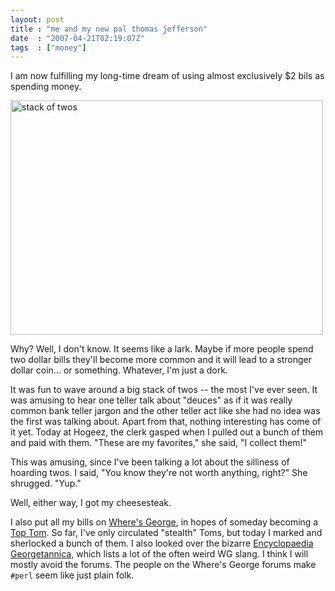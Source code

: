 ```yaml
---
layout: post
title : "me and my new pal thomas jefferson"
date  : "2007-04-21T02:19:07Z"
tags  : ["money"]
---
```

I am now fulfilling my long-time dream of using almost exclusively $2 bils as
spending money.

<a href="http://www.flickr.com/photos/rjbs/465585180/" title="Photo
Sharing"><img src="http://farm1.static.flickr.com/216/465585180_77b617b86d.jpg"
width="500" height="375" alt="stack of twos" /></a>

Why?  Well, I don't know.  It seems like a lark.  Maybe if more people spend
two dollar bills they'll become more common and it will lead to a stronger
dollar coin... or something.  Whatever, I'm just a dork.

It was fun to wave around a big stack of twos -- the most I've ever seen.  It
was amusing to hear one teller talk about "deuces" as if it was really common
bank teller jargon and the other teller act like she had no idea was the first
was talking about.  Apart from that, nothing interesting has come of it yet.
Today at Hogeez, the clerk gasped when I pulled out a bunch of them and paid
with them.  "These are my favorites," she said, "I collect them!"

This was amusing, since I've been talking a lot about the silliness of hoarding
twos.  I said, "You know they're not worth anything, right?"  She shrugged.
"Yup."

Well, either way, I got my cheesesteak.

I also put all my bills on [Where's George](http://wheresgeorge.com), in hopes
of someday becoming a [Top
Tom](http://web.nsc.nevada.edu/~jason_lee/jlee/toptoms.html).  So far, I've
only circulated "stealth" Toms, but today I marked and sherlocked a bunch of
them.  I also looked over the bizarre [Encyclopaedia
Georgetannica](http://www.wheresgeorge.net/dictionary.html), which lists a lot
of the often weird WG slang.  I think I will mostly avoid the forums.  The
people on the Where's George forums make `#perl` seem like just plain folk.


